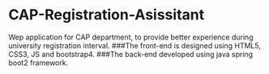 # CAP-Registration-Asissitant
Wep application for CAP department, to provide better experience during university registration interval.
###The front-end is designed using HTML5, CSS3, JS and bootstrap4.
###The back-end developed using java spring boot2 framework.
